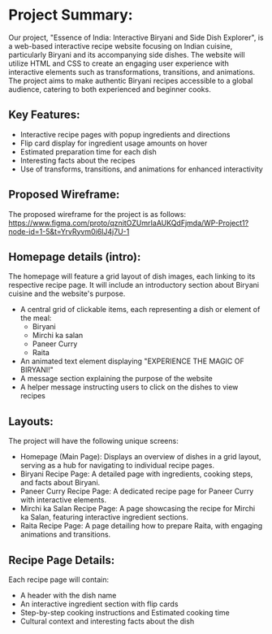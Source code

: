 # Project Summary:
Our project, "Essence of India: Interactive Biryani and Side Dish Explorer", is a web-based interactive recipe website focusing on Indian cuisine, particularly Biryani and its accompanying side dishes. The website will utilize HTML and CSS to create an engaging user experience with interactive elements such as transformations, transitions, and animations. The project aims to make authentic Biryani recipes accessible to a global audience, catering to both experienced and beginner cooks.

## Key Features:
- Interactive recipe pages with popup ingredients and directions
- Flip card display for ingredient usage amounts on hover
- Estimated preparation time for each dish
- Interesting facts about the recipes
- Use of transforms, transitions, and animations for enhanced interactivity

## Proposed Wireframe: 

The proposed wireframe for the project is as follows:
https://www.figma.com/proto/qznitOZUmrIaAUKQdFjmda/WP-Project1?node-id=1-5&t=YrvRyvm0i6IJ4j7U-1

## Homepage details (intro):
The homepage will feature a grid layout of dish images, each linking to its respective recipe page. It will include an introductory section about Biryani cuisine and the website's purpose.
- A central grid of clickable items, each representing a dish or element of the meal:
  - Biryani
  - Mirchi ka salan
  - Paneer Curry
  - Raita
- An animated text element displaying "EXPERIENCE THE MAGIC OF BIRYANI!"
- A message section explaining the purpose of the website
- A helper message instructing users to click on the dishes to view recipes

## Layouts:
The project will have the following unique screens:
- Homepage (Main Page): Displays an overview of dishes in a grid layout, serving as a hub for navigating to individual recipe pages.
- Biryani Recipe Page: A detailed page with ingredients, cooking steps, and facts about Biryani.
- Paneer Curry Recipe Page: A dedicated recipe page for Paneer Curry with interactive elements.
- Mirchi ka Salan Recipe Page: A page showcasing the recipe for Mirchi ka Salan, featuring interactive ingredient sections.
- Raita Recipe Page: A page detailing how to prepare Raita, with engaging animations and transitions.

## Recipe Page Details:
Each recipe page will contain:
- A header with the dish name
- An interactive ingredient section with flip cards
- Step-by-step cooking instructions and Estimated cooking time
- Cultural context and interesting facts about the dish

